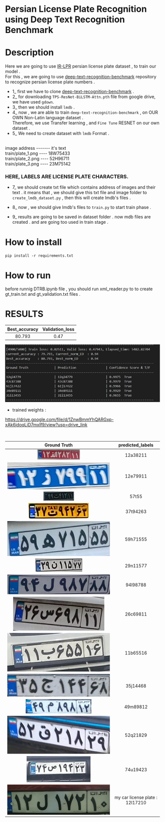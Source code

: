 # Persian License Plate Recognition using Deep Text Recognition Benchmark

# Description 
Here we are going to use [IR-LPR](https://github.com/mut-deep/IR-LPR) persian license plate dataset , to train our model . <br/>
For this , we are going to use [deep-text-recognition-benchmark](https://github.com/clovaai/deep-text-recognition-benchmark/tree/master) repository to recognize persian license plate numbers . 

+ 1_ first we have to clone [deep-text-recognition-benchmark](https://github.com/clovaai/deep-text-recognition-benchmark/tree/master) .
+ 2_ for downloading `TPS-ResNet-BiLSTM-Attn.pth` file from google drive, we have used  `gdown`.
+ 3_ then we should install `lmdb` .
+ 4_ now , we are able to train  `deep-text-recognition-benchmark` , on OUR OWN Non-Latin language dataset . <br/>
Therefore, we use Transfer learning , and `Fine Tune` RESNET on our own dataset . 
+ 5_ We need to create dataset with `lmdb` Format . 
<br/>
image address  -------  it's text <br/>
train/plate_1.png ----  18W75433 <br/>
train/plate_2.png ----  52H96711 <br/>
train/plate_3.png ----  23M75142 <br/>

### **HERE, LABELS ARE LICENSE PLATE CHARACTERS**.


+ 7_ we should create txt file which contains address of images and their text . it means that , we should give this txt file and  image folder to `create_lmdb_dataset.py` , then this will create lmdb's files . 
+ 8_ now , we should give lmdb's files to `train.py` to start train phase . 

+ 9_ results are going to be saved in dataset folder .
now mdb files are created . and are going too used in train stage .

# How to install 
```
pip install -r requirements.txt
```
# How to run 
before runnig DTRB.ipynb file , you should run xml_reader.py to to create gt_train.txt and gt_validation.txt files .

# RESULTS 

  | Best_accuracy | Validation_loss |
  | :---: | :---: |
  | 80.793 |  0.47 |

![img](assets/res5.JPG)
<br/>

 + trained weights :

https://drive.google.com/file/d/1ZnwBmmYhQARGxp-xAk6jdoqLiD7mxIf9/view?usp=drive_link


<br/>

|                Ground Truth                 | predicted_labels |
|:-------------------------------------:| :-------------------------------------:| 
| ![](assets/test_images/00052.jpg "1") | 12a38211 |
| ![](assets/test_images/00361.jpg "1") | 12e79911 |
| ![](assets/test_images/00808.jpg "1") | 57t55 |
| ![](assets/test_images/00888.jpg "1") | 37t94263 |
| ![](assets/test_images/03402.jpg "1") | 59h71555 |
| ![](assets/test_images/05808.jpg "1") | 29n11577 | 
| ![](assets/test_images/08127.jpg "1") | 94l98788 | 
| ![](assets/test_images/10739.jpg "1") | 26c69811 | 
| ![](assets/test_images/17965.jpg "1") | 11b65516 | 
| ![](assets/test_images/15471.jpg "1") | 35j14468 | 
| ![](assets/test_images/20092.jpg "1") | 49m89812 | 
| ![](assets/test_images/20917.jpg "1") | 52q21829 | 
| ![](assets/test_images/24836.jpg "1") | 74u19423 | 
| ![](assets/test_images/IMG_20231128_225637.jpg "1") | my car license plate : 12l17210 | 
